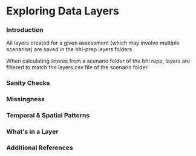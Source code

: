 # Exploring Data Layers

### Introduction

All layers created for a given assessment (which may involve multiple scenarios) are saved in the bhi-prep layers folders

When calculating scores from a scenario folder of the bhi repo, layers are filtered to match the layers.csv file of the scenario folder.


### Sanity Checks

### Missingness

### Temporal & Spatial Patterns

### What's in a Layer

### Additional References
